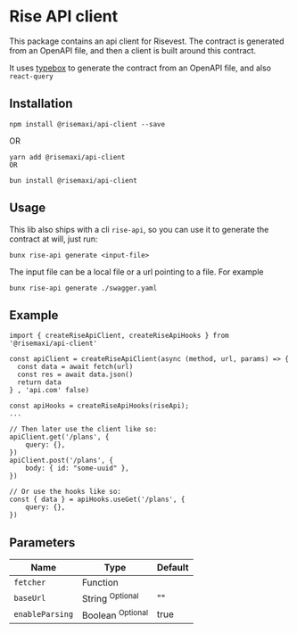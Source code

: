# Rise API client

This package contains an api client for Risevest. The contract is generated from an OpenAPI file, and then a client is built around this contract.

It uses [typebox](https://github.com/sinclairzx81/typebox-codegen "typebox") to generate the contract from an OpenAPI file, and also `react-query`

## Installation

```shell
npm install @risemaxi/api-client --save
```

OR

```shell
yarn add @risemaxi/api-client
OR
```

```shell
bun install @risemaxi/api-client
```

## Usage

This lib also ships with a cli `rise-api`, so you can use it to generate the contract at will, just run:

```shell
bunx rise-api generate <input-file>
```

The input file can be a local file or a url pointing to a file.
For example

```shell
bunx rise-api generate ./swagger.yaml
```
## Example
```shell
import { createRiseApiClient, createRiseApiHooks } from '@risemaxi/api-client'

const apiClient = createRiseApiClient(async (method, url, params) => {
  const data = await fetch(url)
  const res = await data.json()
  return data
} , 'api.com' false)

const apiHooks = createRiseApiHooks(riseApi);
...

// Then later use the client like so:
apiClient.get('/plans', {
    query: {},
})
apiClient.post('/plans', {
    body: { id: "some-uuid" },
})

// Or use the hooks like so:
const { data } = apiHooks.useGet('/plans', {
    query: {},
})
```

## Parameters

| Name           | Type     | Default
|----------------|----------|---------
| `fetcher`      | Function |
| `baseUrl`      | String  <sup>Optional</sup> | ""
| `enableParsing`| Boolean <sup>Optional</sup> | true
 


